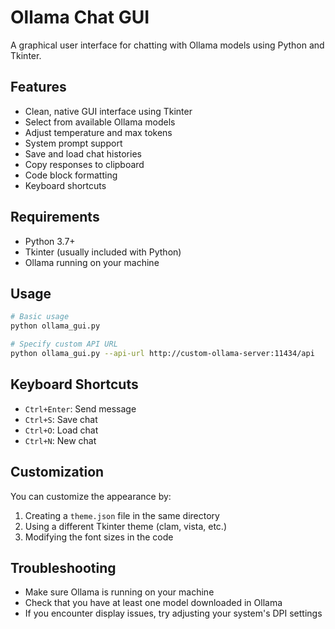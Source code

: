# Ollama Chat GUI

A graphical user interface for chatting with Ollama models using Python and Tkinter.

## Features

- Clean, native GUI interface using Tkinter
- Select from available Ollama models
- Adjust temperature and max tokens
- System prompt support
- Save and load chat histories
- Copy responses to clipboard
- Code block formatting
- Keyboard shortcuts

## Requirements

- Python 3.7+
- Tkinter (usually included with Python)
- Ollama running on your machine

## Usage

```bash
# Basic usage
python ollama_gui.py

# Specify custom API URL
python ollama_gui.py --api-url http://custom-ollama-server:11434/api
```

## Keyboard Shortcuts

- `Ctrl+Enter`: Send message
- `Ctrl+S`: Save chat
- `Ctrl+O`: Load chat
- `Ctrl+N`: New chat

## Customization

You can customize the appearance by:

1. Creating a `theme.json` file in the same directory
2. Using a different Tkinter theme (clam, vista, etc.)
3. Modifying the font sizes in the code

## Troubleshooting

- Make sure Ollama is running on your machine
- Check that you have at least one model downloaded in Ollama
- If you encounter display issues, try adjusting your system's DPI settings